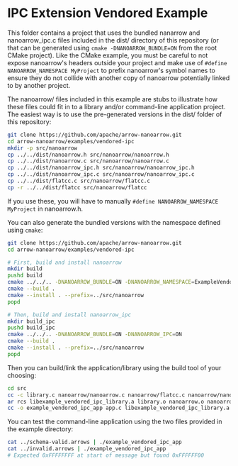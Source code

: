 <!---
  Licensed to the Apache Software Foundation (ASF) under one
  or more contributor license agreements.  See the NOTICE file
  distributed with this work for additional information
  regarding copyright ownership.  The ASF licenses this file
  to you under the Apache License, Version 2.0 (the
  "License"); you may not use this file except in compliance
  with the License.  You may obtain a copy of the License at

    http://www.apache.org/licenses/LICENSE-2.0

  Unless required by applicable law or agreed to in writing,
  software distributed under the License is distributed on an
  "AS IS" BASIS, WITHOUT WARRANTIES OR CONDITIONS OF ANY
  KIND, either express or implied.  See the License for the
  specific language governing permissions and limitations
  under the License.
-->

# IPC Extension Vendored Example

This folder contains a project that uses the bundled nanarrow and nanoarrow_ipc.c
files included in the dist/ directory of this repository (or that can be generated
using `cmake -DNANOARROW_BUNDLE=ON` from the root CMake project). Like the CMake
example, you must be careful to not expose nanoarrow's headers outside your project
and make use of `#define NANOARROW_NAMESPACE MyProject` to prefix nanoarrow's symbol
names to ensure they do not collide with another copy of nanoarrow potentially linked
to by another project.

The nanoarrow/ files included in this example are stubs to illustrate
how these files could fit in to a library and/or command-line application project.
The easiest way is to use the pre-generated versions in the dist/ folder of this
repository:

```bash
git clone https://github.com/apache/arrow-nanoarrow.git
cd arrow-nanoarrow/examples/vendored-ipc
mkdir -p src/nanoarrow
cp ../../dist/nanoarrow.h src/nanoarrow/nanoarrow.h
cp ../../dist/nanoarrow.c src/nanoarrow/nanoarrow.c
cp ../../dist/nanoarrow_ipc.h src/nanoarrow/nanoarrow_ipc.h
cp ../../dist/nanoarrow_ipc.c src/nanoarrow/nanoarrow_ipc.c
cp ../../dist/flatcc.c src/nanoarrow/flatcc.c
cp -r ../../dist/flatcc src/nanoarrow/flatcc
```

If you use these, you will have to manually `#define NANOARROW_NAMESPACE MyProject`
in nanoarrow.h.

You can also generate the bundled versions with the namespace defined using `cmake`:

```bash
git clone https://github.com/apache/arrow-nanoarrow.git
cd arrow-nanoarrow/examples/vendored-ipc

# First, build and install nanoarrow
mkdir build
pushd build
cmake ../../.. -DNANOARROW_BUNDLE=ON -DNANOARROW_NAMESPACE=ExampleVendored
cmake --build .
cmake --install . --prefix=../src/nanoarrow
popd

# Then, build and install nanoarrow_ipc
mkdir build_ipc
pushd build_ipc
cmake ../../.. -DNANOARROW_BUNDLE=ON -DNANOARROW_IPC=ON
cmake --build .
cmake --install . --prefix=../src/nanoarrow
popd
```

Then you can build/link the application/library using the build tool of your choosing:

```bash
cd src
cc -c library.c nanoarrow/nanoarrow.c nanoarrow/flatcc.c nanoarrow/nanoarrow_ipc.c -I./nanoarrow -I./nanoarrow/flatcc
ar rcs libexample_vendored_ipc_library.a library.o nanoarrow.o nanoarrow_ipc.o flatcc.o
cc -o example_vendored_ipc_app app.c libexample_vendored_ipc_library.a
```

You can test the command-line application using the two files
provided in the example directory:

```bash
cat ../schema-valid.arrows | ./example_vendored_ipc_app
cat ../invalid.arrows | ./example_vendored_ipc_app
# Expected 0xFFFFFFFF at start of message but found 0xFFFFFF00
```
